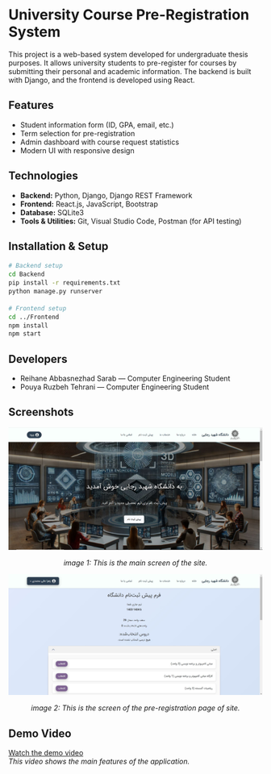# University Course Pre-Registration System

This project is a web-based system developed for undergraduate thesis purposes. It allows university students to pre-register for courses by submitting their personal and academic information. The backend is built with Django, and the frontend is developed using React.

## Features
- Student information form (ID, GPA, email, etc.)
- Term selection for pre-registration
- Admin dashboard with course request statistics
- Modern UI with responsive design

## Technologies
- **Backend:** Python, Django, Django REST Framework  
- **Frontend:** React.js, JavaScript, Bootstrap  
- **Database:** SQLite3  
- **Tools & Utilities:** Git, Visual Studio Code, Postman (for API testing)

## Installation & Setup
```bash
# Backend setup
cd Backend
pip install -r requirements.txt
python manage.py runserver

# Frontend setup
cd ../Frontend
npm install
npm start

```

## Developers
- Reihane Abbasnezhad Sarab — Computer Engineering Student  
- Pouya Ruzbeh Tehrani — Computer Engineering Student

## Screenshots
![Main Page of site](https://github.com/r-absnezhad/Preregistration-site/blob/main/images/MainPage.JPG)
<p align="center"><em>image 1: This is the main screen of the site.</em></p>

![Pre-registration Page of site](https://github.com/r-absnezhad/Preregistration-site/blob/main/images/Pre-registrationPage.JPG)
<p align="center"><em>image 2: This is the screen of the pre-registration page of site.</em></p>

## Demo Video
[Watch the demo video](https://drive.google.com/file/d/1uTvKyLB7Yw1dRLs0ICasj1zUr4C9A6X9/view?usp=sharing)  
*This video shows the main features of the application.*
